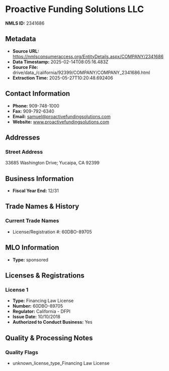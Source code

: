 # Proactive Funding Solutions LLC

**NMLS ID:** 2341686

## Metadata
- **Source URL:** https://nmlsconsumeraccess.org/EntityDetails.aspx/COMPANY/2341686
- **Data Timestamp:** 2025-02-14T08:05:16.483Z
- **Source File:** drive/data_/california/92399/COMPANY/COMPANY_2341686.html
- **Extraction Time:** 2025-05-27T10:20:48.692406

## Contact Information
- **Phone:** 909-748-1000
- **Fax:** 909-792-6340
- **Email:** samuel@proactivefundingsolutions.com
- **Website:** www.proactivefundingsolutions.com

## Addresses
### Street Address
33685 Washington Drive; Yucaipa, CA 92399

## Business Information
- **Fiscal Year End:** 12/31

## Trade Names & History
### Current Trade Names
- License/Registration #: 60DBO-89705

## MLO Information
- **Type:** sponsored

## Licenses & Registrations

### License 1
- **Type:** Financing Law License
- **Number:** 60DBO-89705
- **Regulator:** California - DFPI
- **Issue Date:** 10/10/2018
- **Authorized to Conduct Business:** Yes

## Quality & Processing Notes
### Quality Flags
- unknown_license_type_Financing Law License
